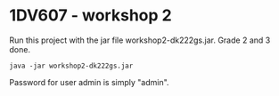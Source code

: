 # 1DV607 - workshop 2
Run this project with the jar file workshop2-dk222gs.jar.
Grade 2 and 3 done.

``java -jar workshop2-dk222gs.jar``

Password for user admin is simply "admin".
